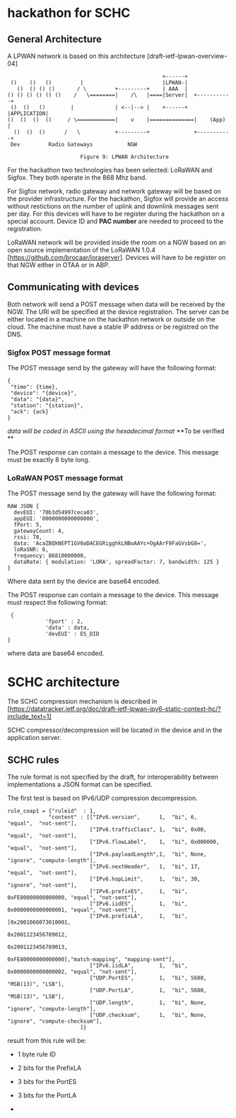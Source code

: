 # hackathon for SCHC

## General Architecture

A LPWAN network is based on this architecture [draft-ietf-lpwan-overview-04]

~~~~
                                                 +------+
 ()    ()   ()         |                         |LPWAN-|
   ()  () () ()       / \         +---------+    | AAA  |
() () () () () ()    /   \========|    /\   |====|Server|  +-----------+
 ()  ()   ()        |             | <--|--> |    +------+  |APPLICATION|
()  ()  ()  ()     / \============|    v    |==============|    (App)  |
  ()  ()  ()      /   \           +---------+              +-----------+
 Dev         Radio Gateways           NGW

                       Figure 9: LPWAN Architecture
~~~~

For the hackathon two technologies has been selected: LoRaWAN and Sigfox. They
both operate in the 868 Mhz band. 

For Sigfox network, radio gateway and network gateway will be based on the provider
infrastructure. For the hackathon, Sigfox will provide an access without restictions 
on the number of uplink and downlink messages sent per day. For this devices 
will have to be register during the hackathon on a special account. Device ID and 
**PAC number** are needed to proceed to the registration. 

LoRaWAN network will be provided inside the room on a NGW based on an open source
implementation of the LoRaWAN 1.0.4 [https://github.com/brocaar/loraserver]. 
Devices will have to be register on that NGW either in OTAA or in ABP. 

## Communicating with devices

Both network will send a POST message when data will be received by the NGW. The
URI will be specified at the device registration. The server can be either located
in a machine on the hackathon network or outside on the cloud. The machine must have
a stable IP address or be registred on the DNS.

### Sigfox POST message format

The POST message send by the gateway will have the following format:

~~~~
{
 "time": {time},
 "device": "{device}",
 "data": "{data}",
 "station": "{station}",
 "ack": {ack}
}
~~~~

*data will be coded in ASCII using the hexadecimal format* **To be verified **

The POST response can contain a message to the device. This message must be 
exactly 8 byte long.

### LoRaWAN POST message format

The POST message send by the gateway will have the following format: 

~~~~
RAW JSON { 
  devEUI: '70b3d54997ceca03',
  appEUI: '0000000000000000',
  fPort: 5,
  gatewayCount: 4,
  rssi: 78,
  data: 'AcaZBQkNEPT1GV0aDACEGRigghkLNBoAAYc+OgAArF9FaGVsbG8=',
  loRaSNR: 6,
  frequency: 86810000000,
  dataRate: { modulation: 'LORA', spreadFactor: 7, bandwidth: 125 } 
}
~~~~

Where data sent by the device are base64 encoded.

The POST response can contain a message to the device. This message must 
respect the following format:

~~~~
 {
			'fport' : 2,
			'data' : data,
			'devEUI' : ES_DID
}
~~~~

where data are base64 encoded.

# SCHC architecture

The SCHC compression mechanism is described in [https://datatracker.ietf.org/doc/draft-ietf-lpwan-ipv6-static-context-hc/?include_text=1]

SCHC compressor/decompression will be located in the device and in the application server. 

## SCHC rules 

The rule format is not specified by the draft, for interoperability between implementations a JSON format can be specified.

The first test is based on IPv6/UDP compression decompression. 
~~~~
rule_coap1 = {"ruleid"  : 1,
             "content" : [["IPv6.version",      1,  "bi", 6,                  "equal",  "not-sent"],
                          ["IPv6.trafficClass", 1,  "bi", 0x00,               "equal",  "not-sent"],
                          ["IPv6.flowLabel",    1,  "bi", 0x000000,            "equal",  "not-sent"],
                          ["IPv6.payloadLength",1,  "bi", None,               "ignore", "compute-length"],
                          ["IPv6.nextHeader",   1,  "bi", 17,                 "equal",  "not-sent"],
                          ["IPv6.hopLimit",     1,  "bi", 30,                 "ignore", "not-sent"],
                          ["IPv6.prefixES",     1,  "bi", 0xFE80000000000000, "equal", "not-sent"],
                          ["IPv6.iidES",        1,  "bi", 0x0000000000000001, "equal", "not-sent"],
                          ["IPv6.prefixLA",     1,  "bi", [0x2001066073010001,
                                                           0x2001123456789012,
                                                           0x2001123456789013,
                                                           0xFE80000000000000],"match-mapping", "mapping-sent"],
                          ["IPv6.iidLA",        1,  "bi", 0x0000000000000002, "equal", "not-sent"],
                          ["UDP.PortES",        1,  "bi", 5680,               "MSB(13)", "LSB"],
                          ["UDP.PortLA",        1,  "bi", 5680,               "MSB(13)", "LSB"],
                          ["UDP.length",        1,  "bi", None,               "ignore", "compute-length"],
                          ["UDP.checksum",      1,  "bi", None,               "ignore", "compute-checksum"],
                       ]}
~~~~
result from this rule will be:

 * 1 byte rule ID
 
 * 2 bits for the PrefixLA 
 
 * 3 bits for the PortES
 
 * 3 bits for the PortLA
- 



